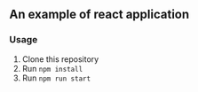 ## An example of react application

### Usage
1. Clone this repository
2. Run `npm install`
3. Run `npm run start`